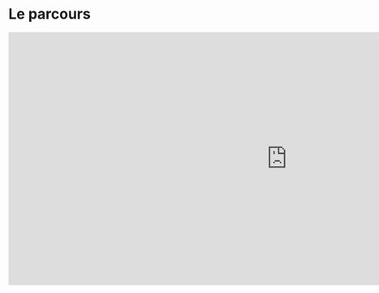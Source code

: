 # Le parcours

<iframe width="1100" height="500" src="https://controverses.github.io/transidentite/parcoursfini.html" frameborder="0" margin:0px align="left" allowfullscreen></iframe>
